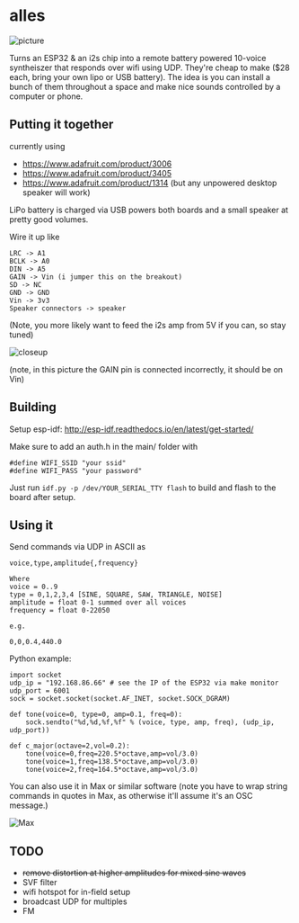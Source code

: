 # alles

![picture](https://raw.githubusercontent.com/bwhitman/synthserver/master/pics/IMG_2872.jpeg)

Turns an ESP32 & an i2s chip into a remote battery powered 10-voice syntheiszer that responds over wifi using UDP. 
They're cheap to make ($28 each, bring your own lipo or USB battery).
The idea is you can install a bunch of them throughout a space and make nice sounds controlled by a computer or phone.

## Putting it together 

currently using

* https://www.adafruit.com/product/3006
* https://www.adafruit.com/product/3405
* https://www.adafruit.com/product/1314 (but any unpowered desktop speaker will work)

LiPo battery is charged via USB powers both boards and a small speaker at pretty good volumes.

Wire it up like

```
LRC -> A1
BCLK -> A0
DIN -> A5
GAIN -> Vin (i jumper this on the breakout)
SD -> NC
GND -> GND
Vin -> 3v3
Speaker connectors -> speaker
```

(Note, you more likely want to feed the i2s amp from 5V if you can, so stay tuned)

![closeup](https://raw.githubusercontent.com/bwhitman/synthserver/master/pics/closeup.png)

(note, in this picture the GAIN pin is connected incorrectly, it should be on Vin) 

## Building

Setup esp-idf: http://esp-idf.readthedocs.io/en/latest/get-started/

Make sure to add an auth.h in the main/ folder with 
```
#define WIFI_SSID "your ssid"
#define WIFI_PASS "your password"
```

Just run `idf.py -p /dev/YOUR_SERIAL_TTY flash` to build and flash to the board after setup.

## Using it

Send commands via UDP in ASCII as

```
voice,type,amplitude{,frequency}

Where 
voice = 0..9
type = 0,1,2,3,4 [SINE, SQUARE, SAW, TRIANGLE, NOISE]
amplitude = float 0-1 summed over all voices
frequency = float 0-22050 

e.g.

0,0,0.4,440.0
```

Python example:
```
import socket
udp_ip = "192.168.86.66" # see the IP of the ESP32 via make monitor
udp_port = 6001
sock = socket.socket(socket.AF_INET, socket.SOCK_DGRAM)

def tone(voice=0, type=0, amp=0.1, freq=0):
    sock.sendto("%d,%d,%f,%f" % (voice, type, amp, freq), (udp_ip, udp_port))

def c_major(octave=2,vol=0.2):
    tone(voice=0,freq=220.5*octave,amp=vol/3.0)
    tone(voice=1,freq=138.5*octave,amp=vol/3.0)
    tone(voice=2,freq=164.5*octave,amp=vol/3.0)

```

You can also use it in Max or similar software (note you have to wrap string commands in quotes in Max, as otherwise it'll assume it's an OSC message.)

![Max](https://raw.githubusercontent.com/bwhitman/synthserver/master/pics/max.png)


## TODO

* ~~remove distortion at higher amplitudes for mixed sine waves~~
* SVF filter
* wifi hotspot for in-field setup
* broadcast UDP for multiples
* FM



